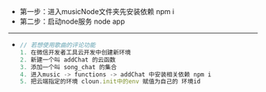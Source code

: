 - 第一步：进入musicNode文件夹先安装依赖  npm i
- 第二步：启动node服务  node app

------

- ```js
  // 若想使用歌曲的评论功能
  1. 在微信开发者工具云开发中创建新环境
  2. 新建一个叫 addChat 的云函数
  3. 添加一个叫 song_chat 的集合
  4. 进入music -> functions -> addChat 中安装相关依赖 npm i
  5. 把云端指定的环境 cloun.init中的env 赋值为自己的 环境id
  ```
